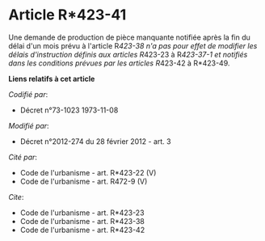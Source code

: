 # Article R*423-41

Une demande de production de pièce manquante notifiée après la fin du délai d'un mois prévu à l'article R*423-38 n'a pas pour
effet de modifier les délais d'instruction définis aux articles R*423-23 à R*423-37-1 et notifiés dans les conditions prévues
par les articles R*423-42 à R*423-49.

**Liens relatifs à cet article**

_Codifié par_:

  - Décret n°73-1023 1973-11-08

_Modifié par_:

  - Décret n°2012-274 du 28 février 2012 - art. 3

_Cité par_:

  - Code de l'urbanisme - art. R*423-22 (V)
  - Code de l'urbanisme - art. R472-9 (V)

_Cite_:

  - Code de l'urbanisme - art. R*423-23
  - Code de l'urbanisme - art. R*423-38
  - Code de l'urbanisme - art. R*423-42
